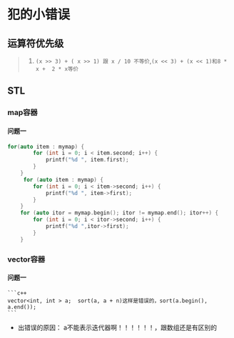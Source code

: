 #  犯的小错误 #

## 运算符优先级 ##
>1. `(x >> 3) + ( x >> 1) 跟 x / 10 不等价`,`(x << 3) + (x << 1)和8 * x +  2 * x等价`




## STL ##

### map容器 ###

#### 问题一

```c++
for(auto item : mymap) {
        for (int i = 0; i < item.second; i++) {
            printf("%d ", item.first);
        }
    } 
     for (auto item : mymap) {
        for (int i = 0; i < item->second; i++) {
            printf("%d ", item->first);
        }
    } 
    for (auto itor = mymap.begin(); itor != mymap.end(); itor++) {
        for (int i = 0; i < itor->second; i++) {
            printf("%d ",itor->first);
        }
    }
```



### vector容器 ###

#### 问题一 ####

    ```c++
    vector<int, int > a;  sort(a, a + n)这样是错误的，sort(a.begin(), a.end());
    ```

- 出错误的原因： a不能表示迭代器啊！！！！！！，跟数组还是有区别的

 